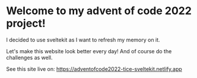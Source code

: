# Welcome to my advent of code 2022 project!

I decided to use sveltekit as I want to refresh my memory on it.

Let's make this website look better every day! And of course do the challenges as well.

See this site live on: https://adventofcode2022-tice-sveltekit.netlify.app
